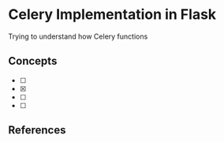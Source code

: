 # Celery Implementation in Flask

Trying to understand how Celery functions

## Concepts

- [ ]
- [x]
- [ ]
- [ ]

## References
